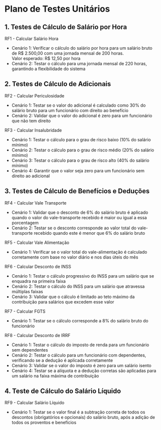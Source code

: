 # Plano de Testes Unitários
## 1. Testes de Cálculo de Salário por Hora

RF1 - Calcular Salário Hora

- Cenário 1: Verificar o cálculo do salário por hora para um salário bruto de R$ 2.500,00 com uma jornada mensal de 200 horas.  
  Valor esperado: R$ 12,50 por hora  
- Cenário 2: Testar o cálculo para uma jornada mensal de 220 horas, garantindo a flexibilidade do sistema  

## 2. Testes de Cálculo de Adicionais

RF2 - Calcular Periculosidade

- Cenário 1: Testar se o valor do adicional é calculado como 30% do salário bruto para um funcionário com direito ao benefício  
- Cenário 2: Validar que o valor do adicional é zero para um funcionário que não tem direito  

RF3 - Calcular Insalubridade

- Cenário 1: Testar o cálculo para o grau de risco baixo (10% do salário mínimo)  
- Cenário 2: Testar o cálculo para o grau de risco médio (20% do salário mínimo)  
- Cenário 3: Testar o cálculo para o grau de risco alto (40% do salário mínimo)  
- Cenário 4: Garantir que o valor seja zero para um funcionário sem direito ao adicional  

## 3. Testes de Cálculo de Benefícios e Deduções

RF4 - Calcular Vale Transporte

- Cenário 1: Validar que o desconto de 6% do salário bruto é aplicado quando o valor do vale-transporte recebido é maior ou igual a essa porcentagem  
- Cenário 2: Testar se o desconto corresponde ao valor total do vale-transporte recebido quando este é menor que 6% do salário bruto  

RF5 - Calcular Vale Alimentação

- Cenário 1: Verificar se o valor total do vale-alimentação é calculado corretamente com base no valor diário e nos dias úteis do mês  

RF6 - Calcular Desconto de INSS

- Cenário 1: Testar o cálculo progressivo do INSS para um salário que se enquadra na primeira faixa  
- Cenário 2: Testar o cálculo do INSS para um salário que atravessa múltiplas faixas  
- Cenário 3: Validar que o cálculo é limitado ao teto máximo da contribuição para salários que excedem esse valor  

RF7 - Calcular FGTS

- Cenário 1: Testar se o cálculo corresponde a 8% do salário bruto do funcionário  

RF8 - Calcular Desconto de IRRF

- Cenário 1: Testar o cálculo do imposto de renda para um funcionário sem dependentes  
- Cenário 2: Testar o cálculo para um funcionário com dependentes, verificando se a dedução é aplicada corretamente  
- Cenário 3: Validar se o valor do imposto é zero para um salário isento  
- Cenário 4: Testar se a alíquota e a dedução corretas são aplicadas para um salário na faixa máxima de contribuição  

## 4. Teste de Cálculo do Salário Líquido

RF9 - Calcular Salário Líquido

- Cenário 1: Testar se o valor final é a subtração correta de todos os descontos (obrigatórios e opcionais) do salário bruto, após a adição de todos os proventos e benefícios  
